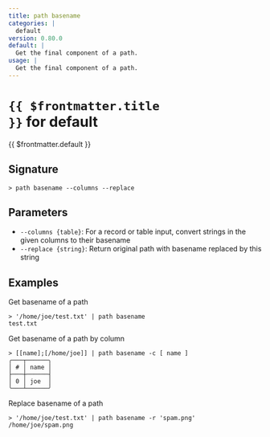 ```yaml
---
title: path basename
categories: |
  default
version: 0.80.0
default: |
  Get the final component of a path.
usage: |
  Get the final component of a path.
---
```


# <code>{{ $frontmatter.title }}</code> for default

<div class='command-title'>{{ $frontmatter.default }}</div>

## Signature

```> path basename --columns --replace```

## Parameters

 -  `--columns {table}`: For a record or table input, convert strings in the given columns to their basename
 -  `--replace {string}`: Return original path with basename replaced by this string

## Examples

Get basename of a path
```shell
> '/home/joe/test.txt' | path basename
test.txt
```

Get basename of a path by column
```shell
> [[name];[/home/joe]] | path basename -c [ name ]
╭───┬──────╮
│ # │ name │
├───┼──────┤
│ 0 │ joe  │
╰───┴──────╯

```

Replace basename of a path
```shell
> '/home/joe/test.txt' | path basename -r 'spam.png'
/home/joe/spam.png
```
